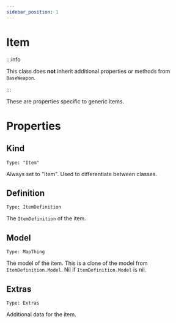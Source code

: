 ```yaml
---
sidebar_position: 1
---
```


# Item

:::info

This class does **not** inherit additional properties or methods from `BaseWeapon`.

:::

These are properties specific to generic items.

# Properties

## Kind

`Type: "Item"`

Always set to "Item". Used to differentiate between classes.

## Definition

`Type: ItemDefinition`

The `ItemDefinition` of the item.

## Model

`Type: MapThing`

The model of the item. This is a clone of the model from `ItemDefinition.Model`. Nil if `ItemDefinition.Model` is nil.

## Extras

`Type: Extras`

Additional data for the item.